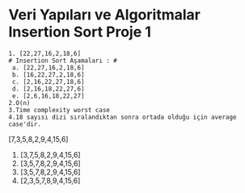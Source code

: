 # Veri Yapıları ve Algoritmalar Insertion Sort Proje 1 #

    
    1. [22,27,16,2,18,6]
    # Insertion Sort Aşamaları : # 
     a. [22,27,16,2,18,6]  
     b. [16,22,27,2,18,6]  
     c. [2,16,22,27,18,6]
     d. [2,16,18,22,27,6]
     e. [2,6,16,18,22,27]
    2.O(n) 
    3.Time complexity worst case
    4.18 sayısı dizi sıralandıktan sonra ortada olduğu için average case'dir. 
    
   [7,3,5,8,2,9,4,15,6]
1.	[3,7,5,8,2,9,4,15,6]
2.	[3,5,7,8,2,9,4,15,6]
3.	[3,5,7,8,2,9,4,15,6] 
4.	[2,3,5,7,8,9,4,15,6]

